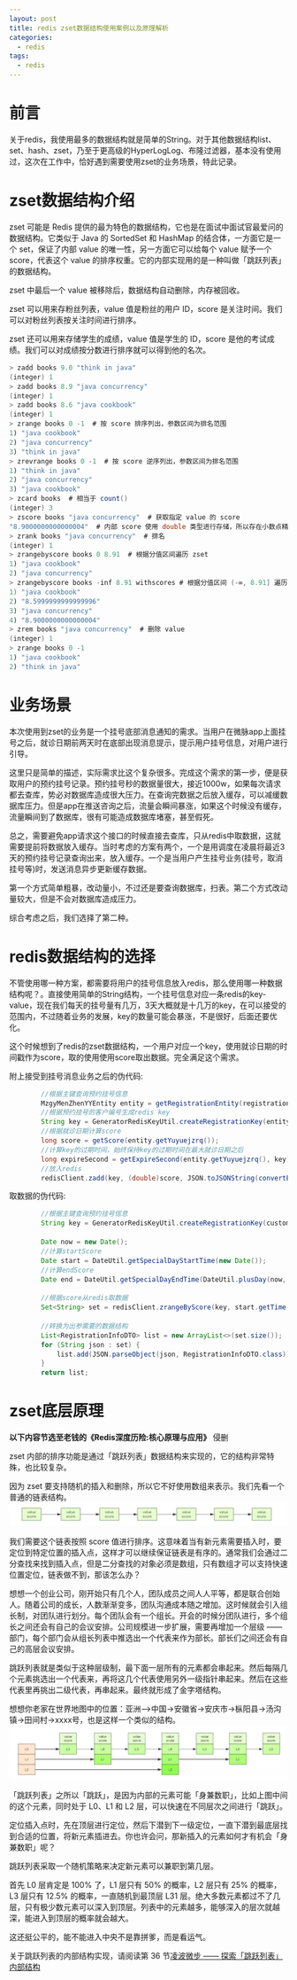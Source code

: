 ```yaml
---
layout: post
title: redis zset数据结构使用案例以及原理解析
categories: 
  - redis
tags:
  - redis
---
```


# 前言
关于redis，我使用最多的数据结构就是简单的String。对于其他数据结构list、set、hash、zset，乃至于更高级的HyperLogLog、布隆过滤器，基本没有使用过，这次在工作中，恰好遇到需要使用zset的业务场景，特此记录。
# zset数据结构介绍
zset 可能是 Redis 提供的最为特色的数据结构，它也是在面试中面试官最爱问的数据结构。它类似于 Java 的 SortedSet 和 HashMap 的结合体，一方面它是一个 set，保证了内部 value 的唯一性，另一方面它可以给每个 value 赋予一个 score，代表这个 value 的排序权重。它的内部实现用的是一种叫做「跳跃列表」的数据结构。

zset 中最后一个 value 被移除后，数据结构自动删除，内存被回收。

zset 可以用来存粉丝列表，value 值是粉丝的用户 ID，score 是关注时间。我们可以对粉丝列表按关注时间进行排序。

zset 还可以用来存储学生的成绩，value 值是学生的 ID，score 是他的考试成绩。我们可以对成绩按分数进行排序就可以得到他的名次。

```java
> zadd books 9.0 "think in java"
(integer) 1
> zadd books 8.9 "java concurrency"
(integer) 1
> zadd books 8.6 "java cookbook"
(integer) 1
> zrange books 0 -1  # 按 score 排序列出，参数区间为排名范围
1) "java cookbook"
2) "java concurrency"
3) "think in java"
> zrevrange books 0 -1  # 按 score 逆序列出，参数区间为排名范围
1) "think in java"
2) "java concurrency"
3) "java cookbook"
> zcard books  # 相当于 count()
(integer) 3
> zscore books "java concurrency"  # 获取指定 value 的 score
"8.9000000000000004"  # 内部 score 使用 double 类型进行存储，所以存在小数点精度问题
> zrank books "java concurrency"  # 排名
(integer) 1
> zrangebyscore books 0 8.91  # 根据分值区间遍历 zset
1) "java cookbook"
2) "java concurrency"
> zrangebyscore books -inf 8.91 withscores # 根据分值区间 (-∞, 8.91] 遍历 zset，同时返回分值。inf 代表 infinite，无穷大的意思。
1) "java cookbook"
2) "8.5999999999999996"
3) "java concurrency"
4) "8.9000000000000004"
> zrem books "java concurrency"  # 删除 value
(integer) 1
> zrange books 0 -1
1) "java cookbook"
2) "think in java"
```

# 业务场景
本次使用到zset的业务是一个挂号底部消息通知的需求。当用户在微脉app上面挂号之后，就诊日期前两天时在底部出现消息提示，提示用户挂号信息，对用户进行引导。

这里只是简单的描述，实际需求比这个复杂很多。完成这个需求的第一步，便是获取用户的预约挂号记录。预约挂号秒的数据量很大，接近1000w，如果每次请求都去查库，势必对数据库造成很大压力。在查询完数据之后放入缓存，可以减缓数据库压力。但是app在推送咨询之后，流量会瞬间暴涨，如果这个时候没有缓存，流量瞬间到了数据库，很有可能造成数据库堵塞，甚至假死。

总之，需要避免app请求这个接口的时候直接去查库，只从redis中取数据，这就需要提前将数据放入缓存。当时考虑的方案有两个，一个是用调度在凌晨将最近3天的预约挂号记录查询出来，放入缓存。一个是当用户产生挂号业务(挂号，取消挂号等)时，发送消息异步更新缓存数据。

第一个方式简单粗暴，改动量小，不过还是要查询数据库，扫表。第二个方式改动量较大，但是不会对数据库造成压力。

综合考虑之后，我们选择了第二种。

# redis数据结构的选择

不管使用哪一种方案，都需要将用户的挂号信息放入redis，那么使用哪一种数据结构呢？。直接使用简单的String结构，一个挂号信息对应一条redis的key-value，现在我们每天的挂号量有几万，3天大概就是十几万的key，在可以接受的范围内，不过随着业务的发展，key的数量可能会暴涨，不是很好，后面还要优化。

这个时候想到了redis的zset数据结构，一个用户对应一个key，使用就诊日期的时间戳作为score，取的使用使用score取出数据。完全满足这个需求。

附上接受到挂号消息业务之后的伪代码:

```java
        //根据主键查询预约挂号信息
        MzgyMenZhenYYEntity entity = getRegistrationEntity(registrationId);
        //根据预约挂号的客户编号生成redis key
        String key = GeneratorRedisKeyUtil.createRegistrationKey(entity.getYuyuekhbh());
        //根据就诊日期计算score
        long score = getScore(entity.getYuyuejzrq());
        //计算key的过期时间，始终保持key的过期时间在最大就诊日期之后
        long expireSecond = getExpireSecond(entity.getYuyuejzrq(), key);
        //放入redis
        redisClient.zadd(key, (double)score, JSON.toJSONString(convertEntity2DTO(entity)), (int)expireSecond);
```

取数据的伪代码:

```java
        //根据主键查询预约挂号信息
        String key = GeneratorRedisKeyUtil.createRegistrationKey(customerId);

        Date now = new Date();
        //计算startScore
        Date start = DateUtil.getSpecialDayStartTime(new Date());
        //计算endScore
        Date end = DateUtil.getSpecialDayEndTime(DateUtil.plusDay(now, 2L));

        //根据score从redis取数据
        Set<String> set = redisClient.zrangeByScore(key, start.getTime(), end.getTime());

        //转换为出参需要的数据结构
        List<RegistrationInfoDTO> list = new ArrayList<>(set.size());
        for (String json : set) {
            list.add(JSON.parseObject(json, RegistrationInfoDTO.class));
        }
        return list;
```

# zset底层原理

**以下内容节选至老钱的《Redis深度历险:核心原理与应用》** 侵删

zset 内部的排序功能是通过「跳跃列表」数据结构来实现的，它的结构非常特殊，也比较复杂。

因为 zset 要支持随机的插入和删除，所以它不好使用数组来表示。我们先看一个普通的链表结构。
![linkedlist](images/linkedlist.png)

我们需要这个链表按照 score 值进行排序。这意味着当有新元素需要插入时，要定位到特定位置的插入点，这样才可以继续保证链表是有序的。通常我们会通过二分查找来找到插入点，但是二分查找的对象必须是数组，只有数组才可以支持快速位置定位，链表做不到，那该怎么办？

想想一个创业公司，刚开始只有几个人，团队成员之间人人平等，都是联合创始人。随着公司的成长，人数渐渐变多，团队沟通成本随之增加。这时候就会引入组长制，对团队进行划分。每个团队会有一个组长。开会的时候分团队进行，多个组长之间还会有自己的会议安排。公司规模进一步扩展，需要再增加一个层级 —— 部门，每个部门会从组长列表中推选出一个代表来作为部长。部长们之间还会有自己的高层会议安排。

跳跃列表就是类似于这种层级制，最下面一层所有的元素都会串起来。然后每隔几个元素挑选出一个代表来，再将这几个代表使用另外一级指针串起来。然后在这些代表里再挑出二级代表，再串起来。最终就形成了金字塔结构。

想想你老家在世界地图中的位置：亚洲-->中国->安徽省->安庆市->枞阳县->汤沟镇->田间村->xxxx号，也是这样一个类似的结构。
![jumplist](images/jumplist.png)

「跳跃列表」之所以「跳跃」，是因为内部的元素可能「身兼数职」，比如上图中间的这个元素，同时处于 L0、L1 和 L2 层，可以快速在不同层次之间进行「跳跃」。

定位插入点时，先在顶层进行定位，然后下潜到下一级定位，一直下潜到最底层找到合适的位置，将新元素插进去。你也许会问，那新插入的元素如何才有机会「身兼数职」呢？

跳跃列表采取一个随机策略来决定新元素可以兼职到第几层。

首先 L0 层肯定是 100% 了，L1 层只有 50% 的概率，L2 层只有 25% 的概率，L3 层只有 12.5% 的概率，一直随机到最顶层 L31 层。绝大多数元素都过不了几层，只有极少数元素可以深入到顶层。列表中的元素越多，能够深入的层次就越深，能进入到顶层的概率就会越大。

这还挺公平的，能不能进入中央不是靠拼爹，而是看运气。

关于跳跃列表的内部结构实现，请阅读第 36 节[凌波微步 —— 探索「跳跃列表」内部结构](https://juejin.im/book/5afc2e5f6fb9a07a9b362527/section/5b5ac63d5188256255299d9c)

